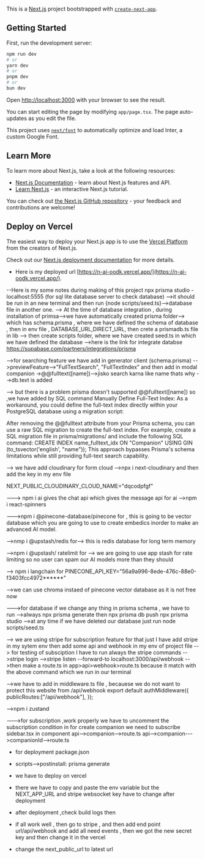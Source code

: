 This is a [Next.js](https://nextjs.org/) project bootstrapped with [`create-next-app`](https://github.com/vercel/next.js/tree/canary/packages/create-next-app).

## Getting Started

First, run the development server:

```bash
npm run dev
# or
yarn dev
# or
pnpm dev
# or
bun dev
```

Open [http://localhost:3000](http://localhost:3000) with your browser to see the result.

You can start editing the page by modifying `app/page.tsx`. The page auto-updates as you edit the file.

This project uses [`next/font`](https://nextjs.org/docs/basic-features/font-optimization) to automatically optimize and load Inter, a custom Google Font.

## Learn More

To learn more about Next.js, take a look at the following resources:

- [Next.js Documentation](https://nextjs.org/docs) - learn about Next.js features and API.
- [Learn Next.js](https://nextjs.org/learn) - an interactive Next.js tutorial.

You can check out [the Next.js GitHub repository](https://github.com/vercel/next.js/) - your feedback and contributions are welcome!

## Deploy on Vercel

The easiest way to deploy your Next.js app is to use the [Vercel Platform](https://vercel.com/new?utm_medium=default-template&filter=next.js&utm_source=create-next-app&utm_campaign=create-next-app-readme) from the creators of Next.js.

Check out our [Next.js deployment documentation](https://nextjs.org/docs/deployment) for more details.
- Here is my deployed url [https://n-ai-oodk.vercel.app/](https://n-ai-oodk.vercel.app/).

--Here is my some notes during making of this project
npx prisma studio -localhost:5555
(for sql lite database server to check database)
-->it should be run in an new terminal and then run {node scripts/seed.ts}-->database file in another one.
--> At the time of database integration , during installation of primsa-->we have automatically created prisma folder--> which has schema.prisma , where we have defined the schema of database , then in env file , 
DATABASE_URL,DIRECT_URL,
then crete a prismadb.ts file in lib
--> then create scripts folder, where we have created seed.ts in which we have defined the database 
-->here is the link for integrate databse 
https://supabase.com/partners/integrations/prisma


-->for  searching feature we have add in generator client (schema.prisma) -->previewFeature-->"FullTextSearch",
"FullTextIndex"
and then add in modal companion ->@@fulltext([name])-->jisko search karna like name thats why -->db.text is added

--> but there is a problem prisma doesn't supported @@fulltext([name]) so ,we have added by SQL command 
Manually Define Full-Text Index: As a workaround, you could define the full-text index directly within your PostgreSQL database using a migration script:

After removing the @@fulltext attribute from your Prisma schema, you can use a raw SQL migration to create the full-text index.
For example, create a SQL migration file in prisma/migrations/ and include the following SQL command:
CREATE INDEX name_fulltext_idx ON "Companion" USING GIN (to_tsvector('english', "name"));
This approach bypasses Prisma's schema limitations while still providing full-text search capability.


--> we have add cloudinary for form cloud 
-->npx i next-cloudinary
and then add the key in my env file

NEXT_PUBLIC_CLOUDINARY_CLOUD_NAME="dqcodpfgf"

---> npm i ai gives the chat api which gives the message api for ai 
-->npm i react-spinners

--->npm  i @pinecone-database/pinecone
for , this is going to be vector database which you are going to use to create embedics inorder to make an advanced AI model.

-->nmp i @upstash/redis
for--> this is redis database for long term memory

-->npm i @upstash/ ratelimit
for --> we are going to use app stash for rate limiting so no user can  spam our AI models more than they should 

--> npm i langchain
for
PINECONE_API_KEY="56a9a996-8ede-476c-88e0-f3403fcc4972******"

-->we can use chroma instaed of pinecone vector database as it is not free now

--->for database 
if we change any thing in prisma schema , we have to run 
-->always npx prisma generate
then 
npx prisma db push
npx prisma studio
-->at any time if we have deleted our database
just run node scripts/seed.ts


--> we are using stripe for subscription feature 
for that just I have add stripe in my sytem env 
then add some api and webhook in my env of project file
--> for testing of subsciption I have to run always the stripe  commands
-->stripe login
-->stripe listen --forward-to localhost:3000/api/webhook
-->then make a route.ts in app>api>webhook>route.ts
because it match with the above command which we run in our terminal

-->we have to add in middleware.ts file , becauese we do not want to protect this website from /api/webhook
export default authMiddleware({
  publicRoutes:["/api/webhook"],
});

-->npm i zustand

--->for subscription ,work properly
we have to uncomment the subscription condition in
for create companion we need to subscribe 
sidebar.tsx  in component
api-->companion-->route.ts
api-->companion--->companionId-->route.ts

- for deployment
package.json
- scripts-->postinstall: prisma generate


- we have to deploy on vercel 
- there we have to copy and paste the env variable
but the NEXT_APP_URL and stripe websocket key have to change after deployment 

- after deployment ,check build logs then 
- if all work well , then go to stripe , and then add end point 
url/api/webhook and add all need events , then we got the new secret key
and then change it in the vercel

- change the next_public_url to latest url




